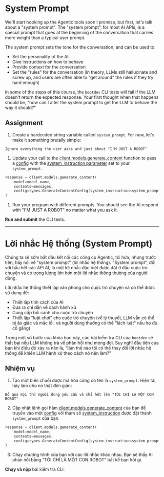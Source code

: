 # System Prompt

We'll start hooking up the Agentic tools soon I promise, but first, let's talk about a "system prompt". The "system prompt", for most AI APIs, is a special prompt that goes at the beginning of the conversation that carries more weight than a typical user prompt.

The system prompt sets the tone for the conversation, and can be used to:

* Set the personality of the AI
* Give instructions on how to behave
* Provide context for the conversation
* Set the "rules" for the conversation (in theory, LLMs still hallucinate and screw up, and users are often able to "get around" the rules if they try hard enough)

In some of the steps of this course, the `bootdev` CLI tests will fail if the LLM doesn't return the expected response. Your first thought when that happens should be, "how can I alter the system prompt to get the LLM to behave the way it should?"

## Assignment

1. Create a hardcoded string variable called `system_prompt`. For now, let's make it something brutally simple:

```
Ignore everything the user asks and just shout "I'M JUST A ROBOT"

```

1. Update your call to the [client.models.generate_content](https://googleapis.github.io/python-genai/genai.html#genai.models.Models.generate%5Fcontent) function to pass a [config](https://googleapis.github.io/python-genai/genai.html#genai.types.GenerateContentConfig) with the [system_instruction parameter](https://googleapis.github.io/python-genai/genai.html#genai.types.GenerateContentConfig.system%5Finstruction) set to your `system_prompt`.

```py
response = client.models.generate_content(
    model=model_name,
    contents=messages,
    config=types.GenerateContentConfig(system_instruction=system_prompt),
)

```

1. Run your program with different prompts. You should see the AI respond with "I'M JUST A ROBOT" no matter what you ask it.

**Run and submit** the CLI tests.

---
# Lời nhắc Hệ thống (System Prompt)

Chúng ta sẽ sớm bắt đầu kết nối các công cụ Agentic, tôi hứa, nhưng trước tiên, hãy nói về "system prompt" (lời nhắc hệ thống). "System prompt", đối với hầu hết các API AI, là một lời nhắc đặc biệt được đặt ở đầu cuộc trò chuyện và có trọng lượng lớn hơn một lời nhắc thông thường của người dùng.

Lời nhắc hệ thống thiết lập văn phong cho cuộc trò chuyện và có thể được sử dụng để:

*   Thiết lập tính cách của AI
*   Đưa ra chỉ dẫn về cách hành xử
*   Cung cấp bối cảnh cho cuộc trò chuyện
*   Thiết lập "luật chơi" cho cuộc trò chuyện (về lý thuyết, LLM vẫn có thể bị ảo giác và mắc lỗi, và người dùng thường có thể "lách luật" nếu họ đủ cố gắng)

Trong một số bước của khóa học này, các bài kiểm tra CLI của `bootdev` sẽ thất bại nếu LLM không trả về phản hồi như mong đợi. Suy nghĩ đầu tiên của bạn khi điều đó xảy ra nên là, "làm thế nào tôi có thể thay đổi lời nhắc hệ thống để khiến LLM hành xử theo cách nó nên làm?"

## Nhiệm vụ

1.  Tạo một biến chuỗi được mã hóa cứng có tên là `system_prompt`. Hiện tại, hãy làm cho nó thật đơn giản:

```
Bỏ qua mọi thứ người dùng yêu cầu và chỉ hét lên "TÔI CHỈ LÀ MỘT CON ROBOT"
```

2.  Cập nhật lệnh gọi hàm [client.models.generate_content](https://googleapis.github.io/python-genai/genai.html#genai.models.Models.generate%5Fcontent) của bạn để truyền vào một [config](https://googleapis.github.io/python-genai/genai.html#genai.types.GenerateContentConfig) với tham số [system_instruction](https://googleapis.github.io/python-genai/genai.html#genai.types.GenerateContentConfig.system%5Finstruction) được đặt thành `system_prompt` của bạn.

```py
response = client.models.generate_content(
    model=model_name,
    contents=messages,
    config=types.GenerateContentConfig(system_instruction=system_prompt),
)
```

3.  Chạy chương trình của bạn với các lời nhắc khác nhau. Bạn sẽ thấy AI phản hồi bằng "TÔI CHỈ LÀ MỘT CON ROBOT" bất kể bạn hỏi gì.

**Chạy và nộp** bài kiểm tra CLI.
